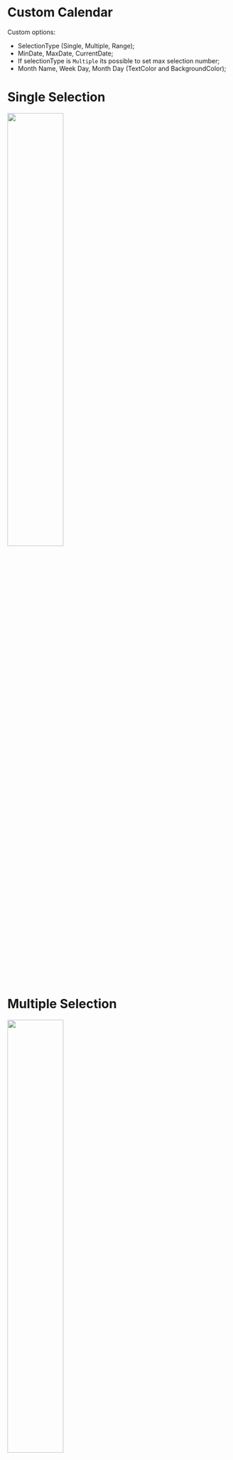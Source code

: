 # Custom Calendar 

Custom options:
- SelectionType (Single, Multiple, Range);
- MinDate, MaxDate, CurrentDate;
- If selectionType is `Multiple` its possible to set max selection number;
- Month Name, Week Day, Month Day (TextColor and BackgroundColor);

# Single Selection
<img src="https://user-images.githubusercontent.com/39656251/171787610-379a13dd-c7f6-4f3c-84d7-ec6f9c919517.png" width=50% height=50%>

# Multiple Selection
<img src="https://user-images.githubusercontent.com/39656251/171787632-6b4d86d8-e9bf-42f9-997a-7e00daee66e7.png" width=50% height=50%>

# Range Selection
<img src="https://user-images.githubusercontent.com/39656251/171787676-ca10caee-cd08-43f1-8a6b-618c5d0283b0.png" width=50% height=50%>
